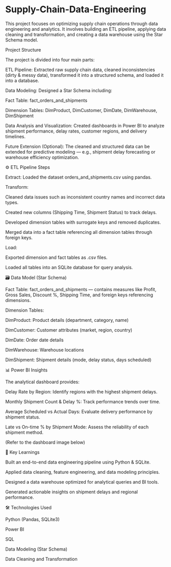 # Supply-Chain-Data-Engineering
This project focuses on optimizing supply chain operations through data engineering and analytics. It involves building an ETL pipeline, applying data cleaning and transformation, and creating a data warehouse using the Star Schema model.

Project Structure

The project is divided into four main parts:

ETL Pipeline:
Extracted raw supply chain data, cleaned inconsistencies (dirty & messy data), transformed it into a structured schema, and loaded it into a database.

Data Modeling:
Designed a Star Schema including:

Fact Table: fact_orders_and_shipments

Dimension Tables: DimProduct, DimCustomer, DimDate, DimWarehouse, DimShipment

Data Analysis and Visualization:
Created dashboards in Power BI to analyze shipment performance, delay rates, customer regions, and delivery timelines.

Future Extension (Optional):
The cleaned and structured data can be extended for predictive modeling — e.g., shipment delay forecasting or warehouse efficiency optimization.

⚙️ ETL Pipeline Steps

Extract:
Loaded the dataset orders_and_shipments.csv using pandas.

Transform:

Cleaned data issues such as inconsistent country names and incorrect data types.

Created new columns (Shipping Time, Shipment Status) to track delays.

Developed dimension tables with surrogate keys and removed duplicates.

Merged data into a fact table referencing all dimension tables through foreign keys.

Load:

Exported dimension and fact tables as .csv files.

Loaded all tables into an SQLite database for query analysis.

🗃️ Data Model (Star Schema)

Fact Table:
fact_orders_and_shipments — contains measures like Profit, Gross Sales, Discount %, Shipping Time, and foreign keys referencing dimensions.

Dimension Tables:

DimProduct: Product details (department, category, name)

DimCustomer: Customer attributes (market, region, country)

DimDate: Order date details

DimWarehouse: Warehouse locations

DimShipment: Shipment details (mode, delay status, days scheduled)

📊 Power BI Insights

The analytical dashboard provides:

Delay Rate by Region: Identify regions with the highest shipment delays.

Monthly Shipment Count & Delay %: Track performance trends over time.

Average Scheduled vs Actual Days: Evaluate delivery performance by shipment status.

Late vs On-time % by Shipment Mode: Assess the reliability of each shipment method.

(Refer to the dashboard image below)


🧠 Key Learnings

Built an end-to-end data engineering pipeline using Python & SQLite.

Applied data cleaning, feature engineering, and data modeling principles.

Designed a data warehouse optimized for analytical queries and BI tools.

Generated actionable insights on shipment delays and regional performance.

🛠️ Technologies Used

Python (Pandas, SQLite3)

Power BI

SQL

Data Modeling (Star Schema)

Data Cleaning and Transformation
